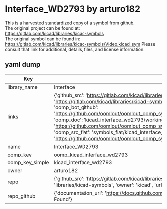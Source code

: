 # Interface_WD2793 by arturo182  
This is a harvested standardized copy of a symbol from github.  
The original project can be found at:  
https://gitlab.com/kicad/libraries/kicad-symbols  
The original symbol can be found in:
https://gitlab.com/kicad/libraries/kicad-symbols/Video.kicad_sym
Please consult that link for additional, details, files, and license information.  
## yaml dump  
| Key | Value |  
| --- | --- |  
| library_name | Interface |  
| links | {'github_src': 'https://gitlab.com/kicad/libraries/kicad-symbols/Video.kicad_sym', 'github_src_repo': 'https://gitlab.com/kicad/libraries/kicad-symbols', 'oomp_bot': 'kicad_interface_wd2793/working', 'oomp_bot_github': 'https://github.com/oomlout/oomlout_oomp_symbol_bot/tree/main/kicad_interface_wd2793/working', 'oomp_doc': 'kicad_interface_wd2793/working', 'oomp_doc_github': 'https://github.com/oomlout/oomlout_oomp_symbol_doc/tree/main/kicad_interface_wd2793/working', 'oomp_src_flat': 'symbols_flat/kicad_interface_wd2793/working', 'oomp_src_flat_github': 'https://github.com/oomlout/oomlout_oomp_symbol_src/tree/main/kicad_interface_wd2793/working'} |  
| name | Interface_WD2793 |  
| oomp_key | oomp_kicad_interface_wd2793 |  
| oomp_key_simple | kicad_interface_wd2793 |  
| owner | arturo182 |  
| repo | {'github_src': 'https://gitlab.com/kicad/libraries/kicad-symbols/Video.kicad_sym', 'name': 'libraries/kicad-symbols', 'owner': 'kicad', 'url': 'https://gitlab.com/kicad/libraries/kicad-symbols'} |  
| repo_github | {'documentation_url': 'https://docs.github.com/rest/repos/repos#get-a-repository', 'message': 'Not Found'} |  

